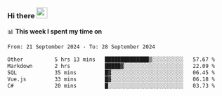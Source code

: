 ### Hi there <a href="https://www.gautamkrishnar.com/"><img src="https://media.giphy.com/media/hvRJCLFzcasrR4ia7z/giphy.gif" width="25px"></a>

📊 **This week I spent my time on**

<!--START_SECTION:waka-->

```txt
From: 21 September 2024 - To: 28 September 2024

Other          5 hrs 13 mins   ██████████████▒░░░░░░░░░░   57.67 %
Markdown       2 hrs           █████▓░░░░░░░░░░░░░░░░░░░   22.09 %
SQL            35 mins         █▓░░░░░░░░░░░░░░░░░░░░░░░   06.45 %
Vue.js         33 mins         █▓░░░░░░░░░░░░░░░░░░░░░░░   06.18 %
C#             20 mins         █░░░░░░░░░░░░░░░░░░░░░░░░   03.73 %
```

<!--END_SECTION:waka-->
